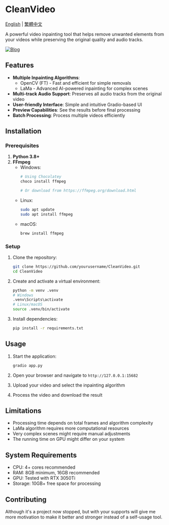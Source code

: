# CleanVideo
[English](README-EN.md) | [繁體中文](README.md) 

A powerful video inpainting tool that helps remove unwanted elements from your videos while preserving the original quality and audio tracks.

[![Blog](https://img.shields.io/badge/Visit%20My%20Blog-babaochou2420.com-blue)](https://babaochou2420.com)

## Features

- **Multiple Inpainting Algorithms**:
  - OpenCV (FT) - Fast and efficient for simple removals
  - LaMa - Advanced AI-powered inpainting for complex scenes
- **Multi-track Audio Support**: Preserves all audio tracks from the original video
- **User-friendly Interface**: Simple and intuitive Gradio-based UI
- **Preview Capabilities**: See the results before final processing
- **Batch Processing**: Process multiple videos efficiently

## Installation

### Prerequisites

1. **Python 3.8+**
2. **FFmpeg**
   - Windows:
     ```bash
     # Using Chocolatey
     choco install ffmpeg
     
     # Or download from https://ffmpeg.org/download.html
     ```
   - Linux:
     ```bash
     sudo apt update
     sudo apt install ffmpeg
     ```
   - macOS:
     ```bash
     brew install ffmpeg
     ```

### Setup

1. Clone the repository:
   ```bash
   git clone https://github.com/yourusername/CleanVideo.git
   cd CleanVideo
   ```

2. Create and activate a virtual environment:
   ```bash
   python -m venv .venv
   # Windows
   .venv\Scripts\activate
   # Linux/macOS
   source .venv/bin/activate
   ```

3. Install dependencies:
   ```bash
   pip install -r requirements.txt
   ```

## Usage

1. Start the application:
   ```bash
   gradio app.py
   ```

2. Open your browser and navigate to `http://127.0.0.1:15682`

3. Upload your video and select the inpainting algorithm

4. Process the video and download the result

## Limitations

- Processing time depends on total frames and algorithm complexity
- LaMa algorithm requires more computational resources
- Very complex scenes might require manual adjustments
- The running time on GPU might differ on your system

## System Requirements

- CPU: 4+ cores recommended
- RAM: 8GB minimum, 16GB recommended
- GPU: Tested with RTX 3050Ti
- Storage: 10GB+ free space for processing

## Contributing

Although it's a project now stopped, but with your supports will give me more motivation to make it better and stronger instead of a self-usage tool. 
